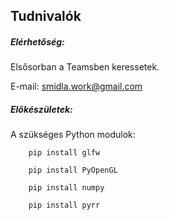 ## Tudnivalók

##### Elérhetőség:
Elsősorban a Teamsben keressetek.

E-mail: <smidla.work@gmail.com>

##### Előkészületek:

A szükséges Python modulok:

```
    pip install glfw
    
    pip install PyOpenGL
    
    pip install numpy

    pip install pyrr
```

